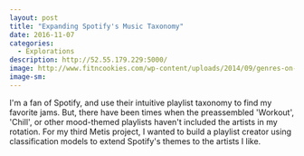 ```yaml
---
layout: post
title: "Expanding Spotify's Music Taxonomy"
date: 2016-11-07
categories: 
  - Explorations
description: http://52.55.179.229:5000/
image: http://www.fitncookies.com/wp-content/uploads/2014/09/genres-on-spotify.png
image-sm:
---
```


I'm a fan of Spotify, and use their intuitive playlist taxonomy to find my favorite jams.  But, there have been times when the preassembled 'Workout', 'Chill', or other mood-themed playlists haven't included the artists in my rotation.  For my third Metis project, I wanted to build a playlist creator using classification models to extend Spotify's themes to the artists I like.
